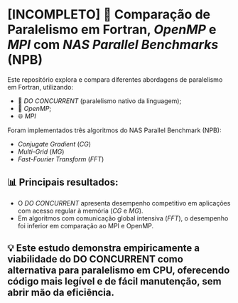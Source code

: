 # [INCOMPLETO] 🔬 Comparação de Paralelismo em Fortran, _OpenMP_ e _MPI_ com _NAS Parallel Benchmarks_ (NPB)

Este repositório explora e compara diferentes abordagens de paralelismo em Fortran, utilizando:

- 🚀 _DO CONCURRENT_ (paralelismo nativo da linguagem);
- 🧵 _OpenMP_;
- 🌐 _MPI_

Foram implementados três algoritmos do NAS Parallel Benchmark (NPB):

- _Conjugate Gradient_ (_CG_)
- _Multi-Grid_ (_MG_)
- _Fast-Fourier Transform_ (_FFT_)

## 📊 Principais resultados:

- O _DO CONCURRENT_ apresenta desempenho competitivo em aplicações com acesso regular à memória (_CG_ e _MG_).
- Em algoritmos com comunicação global intensiva (_FFT_), o desempenho foi inferior em comparação ao MPI e OpenMP.

## 💡 Este estudo demonstra empiricamente a viabilidade do DO CONCURRENT como alternativa para paralelismo em CPU, oferecendo código mais legível e de fácil manutenção, sem abrir mão da eficiência.
